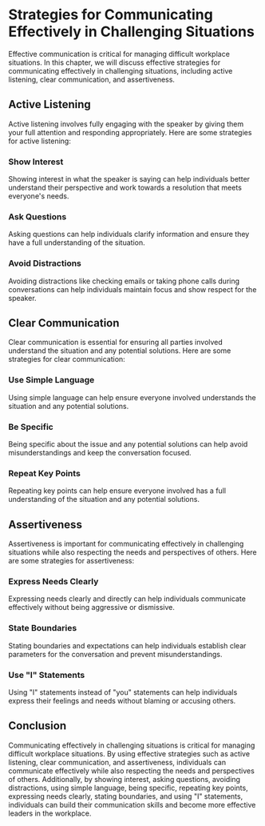 Strategies for Communicating Effectively in Challenging Situations
==================================================================================================================================

Effective communication is critical for managing difficult workplace situations. In this chapter, we will discuss effective strategies for communicating effectively in challenging situations, including active listening, clear communication, and assertiveness.

Active Listening
----------------

Active listening involves fully engaging with the speaker by giving them your full attention and responding appropriately. Here are some strategies for active listening:

### Show Interest

Showing interest in what the speaker is saying can help individuals better understand their perspective and work towards a resolution that meets everyone's needs.

### Ask Questions

Asking questions can help individuals clarify information and ensure they have a full understanding of the situation.

### Avoid Distractions

Avoiding distractions like checking emails or taking phone calls during conversations can help individuals maintain focus and show respect for the speaker.

Clear Communication
-------------------

Clear communication is essential for ensuring all parties involved understand the situation and any potential solutions. Here are some strategies for clear communication:

### Use Simple Language

Using simple language can help ensure everyone involved understands the situation and any potential solutions.

### Be Specific

Being specific about the issue and any potential solutions can help avoid misunderstandings and keep the conversation focused.

### Repeat Key Points

Repeating key points can help ensure everyone involved has a full understanding of the situation and any potential solutions.

Assertiveness
-------------

Assertiveness is important for communicating effectively in challenging situations while also respecting the needs and perspectives of others. Here are some strategies for assertiveness:

### Express Needs Clearly

Expressing needs clearly and directly can help individuals communicate effectively without being aggressive or dismissive.

### State Boundaries

Stating boundaries and expectations can help individuals establish clear parameters for the conversation and prevent misunderstandings.

### Use "I" Statements

Using "I" statements instead of "you" statements can help individuals express their feelings and needs without blaming or accusing others.

Conclusion
----------

Communicating effectively in challenging situations is critical for managing difficult workplace situations. By using effective strategies such as active listening, clear communication, and assertiveness, individuals can communicate effectively while also respecting the needs and perspectives of others. Additionally, by showing interest, asking questions, avoiding distractions, using simple language, being specific, repeating key points, expressing needs clearly, stating boundaries, and using "I" statements, individuals can build their communication skills and become more effective leaders in the workplace.
